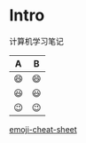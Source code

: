 # Intro

计算机学习笔记

| A        | B   |
| -------- | --- |
| :smile:  | :smile:  |
| :smiley: | :smiley:  |
| :wink:   | :wink:  |

[emoji-cheat-sheet](https://www.webfx.com/tools/emoji-cheat-sheet/)
